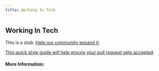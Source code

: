 ```yaml
---
title: Working In Tech
---
```


## Working In Tech

This is a stub. [Help our community expand it](https://github.com/freecodecamp/guides/tree/master/src/pages/articles/working-in-tech/index.md).

[This quick style guide will help ensure your pull request gets accepted](https://github.com/freeCodeCamp/guides/blob/master/README.md).

<!-- The article goes here, in GitHub-flavored Markdown. Feel free to add YouTube videos, images, and CodePen/JSBin embeds  -->

#### More Information:
<!-- Please add any articles you think might be helpful to read before writing the article -->


